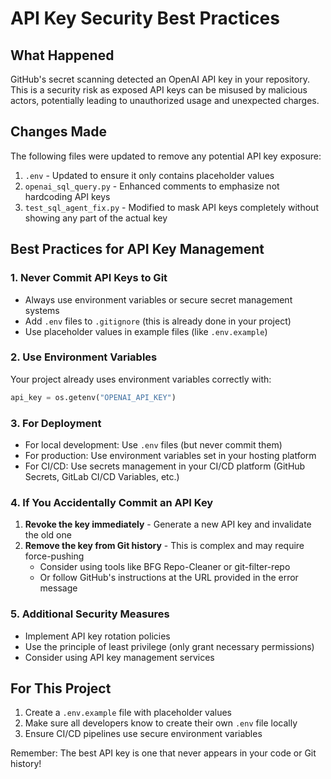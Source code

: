 # API Key Security Best Practices

## What Happened

GitHub's secret scanning detected an OpenAI API key in your repository. This is a security risk as exposed API keys can be misused by malicious actors, potentially leading to unauthorized usage and unexpected charges.

## Changes Made

The following files were updated to remove any potential API key exposure:

1. `.env` - Updated to ensure it only contains placeholder values
2. `openai_sql_query.py` - Enhanced comments to emphasize not hardcoding API keys
3. `test_sql_agent_fix.py` - Modified to mask API keys completely without showing any part of the actual key

## Best Practices for API Key Management

### 1. Never Commit API Keys to Git

- Always use environment variables or secure secret management systems
- Add `.env` files to `.gitignore` (this is already done in your project)
- Use placeholder values in example files (like `.env.example`)

### 2. Use Environment Variables

Your project already uses environment variables correctly with:
```python
api_key = os.getenv("OPENAI_API_KEY")
```

### 3. For Deployment

- For local development: Use `.env` files (but never commit them)
- For production: Use environment variables set in your hosting platform
- For CI/CD: Use secrets management in your CI/CD platform (GitHub Secrets, GitLab CI/CD Variables, etc.)

### 4. If You Accidentally Commit an API Key

1. **Revoke the key immediately** - Generate a new API key and invalidate the old one
2. **Remove the key from Git history** - This is complex and may require force-pushing
   - Consider using tools like BFG Repo-Cleaner or git-filter-repo
   - Or follow GitHub's instructions at the URL provided in the error message

### 5. Additional Security Measures

- Implement API key rotation policies
- Use the principle of least privilege (only grant necessary permissions)
- Consider using API key management services

## For This Project

1. Create a `.env.example` file with placeholder values
2. Make sure all developers know to create their own `.env` file locally
3. Ensure CI/CD pipelines use secure environment variables

Remember: The best API key is one that never appears in your code or Git history!
